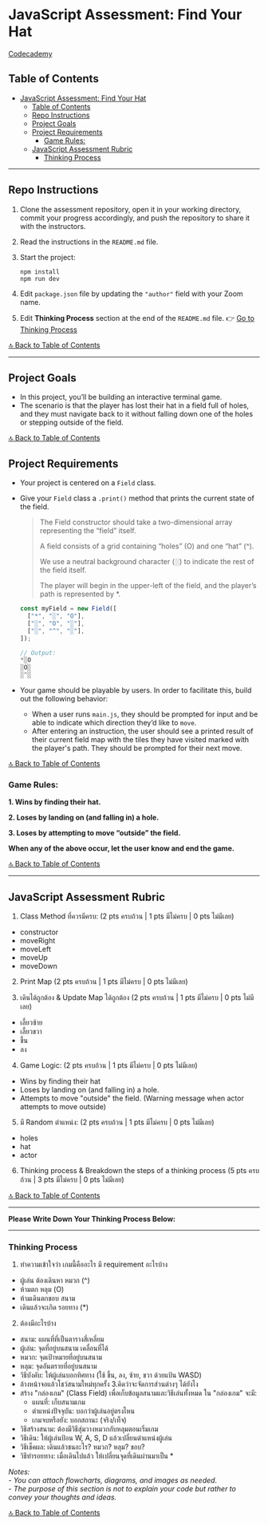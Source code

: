 # JavaScript Assessment: Find Your Hat

[Codecademy](https://www.codecademy.com/projects/practice/find-your-hat)

## Table of Contents

- [JavaScript Assessment: Find Your Hat](#javascript-assessment-find-your-hat)
  - [Table of Contents](#table-of-contents)
  - [Repo Instructions](#repo-instructions)
  - [Project Goals](#project-goals)
  - [Project Requirements](#project-requirements)
    - [Game Rules:](#game-rules)
  - [JavaScript Assessment Rubric](#javascript-assessment-rubric)
    - [Thinking Process](#thinking-process)

---

## Repo Instructions

1. Clone the assessment repository, open it in your working directory, commit your progress accordingly, and push the repository to share it with the instructors.
2. Read the instructions in the `README.md` file.
3. Start the project:

   ```terminal
   npm install
   npm run dev
   ```

4. Edit `package.json` file by updating the `"author"` field with your Zoom name.
5. Edit **Thinking Process** section at the end of the `README.md` file. 👉 [Go to Thinking Process](#thinking-process)

[🔝 Back to Table of Contents](#table-of-contents)

---

## Project Goals

- In this project, you’ll be building an interactive terminal game.
- The scenario is that the player has lost their hat in a field full of holes, and they must navigate back to it without falling down one of the holes or stepping outside of the field.

[🔝 Back to Table of Contents](#table-of-contents)

## Project Requirements

- Your project is centered on a `Field` class.
- Give your `Field` class a `.print()` method that prints the current state of the field.

  > The Field constructor should take a two-dimensional array representing the “field” itself.
  >
  > A field consists of a grid containing “holes” (O) and one “hat” (^).
  >
  > We use a neutral background character (░) to indicate the rest of the field itself.
  >
  > The player will begin in the upper-left of the field, and the player’s path is represented by \*.

  ```js
  const myField = new Field([
  	["*", "░", "O"],
  	["░", "O", "░"],
  	["░", "^", "░"],
  ]);

  // Output:
  *░O
  ░O░
  ░^░

  ```

- Your game should be playable by users. In order to facilitate this, build out the following behavior:

  - When a user runs `main.js`, they should be prompted for input and be able to indicate which direction they’d like to `move`.
  - After entering an instruction, the user should see a printed result of their current field map with the tiles they have visited marked with the player's path. They should be prompted for their next move.

[🔝 Back to Table of Contents](#table-of-contents)

### Game Rules:

**1. Wins by finding their hat.**

**2. Loses by landing on (and falling in) a hole.**

**3. Loses by attempting to move “outside” the field.**

**When any of the above occur, let the user know and end the game.**

[🔝 Back to Table of Contents](#table-of-contents)

---

## JavaScript Assessment Rubric

1. Class Method ที่ควรมีครบ: (2 pts ครบถ้วน | 1 pts มีไม่ครบ | 0 pts ไม่มีเลย)

- constructor
- moveRight
- moveLeft
- moveUp
- moveDown

2. Print Map (2 pts ครบถ้วน | 1 pts มีไม่ครบ | 0 pts ไม่มีเลย)

3. เดินได้ถูกต้อง & Update Map ได้ถูกต้อง (2 pts ครบถ้วน | 1 pts มีไม่ครบ | 0 pts ไม่มีเลย)

- เลี้ยวซ้าย
- เลี้ยวขวา
- ขึ้น
- ลง

4. Game Logic: (2 pts ครบถ้วน | 1 pts มีไม่ครบ | 0 pts ไม่มีเลย)

- Wins by finding their hat
- Loses by landing on (and falling in) a hole.
- Attempts to move "outside" the field. (Warning message when actor attempts to move outside)

5. มี Random ตำแหน่ง: (2 pts ครบถ้วน | 1 pts มีไม่ครบ | 0 pts ไม่มีเลย)

- holes
- hat
- actor

6. Thinking process & Breakdown the steps of a thinking process (5 pts ครบถ้วน | 3 pts มีไม่ครบ | 0 pts ไม่มีเลย)

[🔝 Back to Table of Contents](#table-of-contents)

---

**Please Write Down Your Thinking Process Below:**

---

### Thinking Process

1. ทำความเข้าใจว่า เกมนี้คืออะไร มี requirement อะไรบ้าง 
- ผู้เล่น ต้องเดินหา หมวก (^)
- ห้ามตก หลุม (O)
- ห้ามเดินตกขอบ สนาม
- เดินแล้วจะเกิด รอยทาง (*)
2. ต้องมีอะไรบ้าง 
- สนาม: แผนที่ที่เป็นตารางสี่เหลี่ยม
- ผู้เล่น: จุดที่อยู่บนสนาม เคลื่อนที่ได้
- หมวก: จุดเป้าหมายที่อยู่บนสนาม
- หลุม: จุดอันตรายที่อยู่บนสนาม
- วิธีบังคับ: ให้ผู้เล่นบอกทิศทาง (ใช้ ขึ้น, ลง, ซ้าย, ขวา ด้วยแป้น WASD)
- ล้างหน้าจอแล้วโชว์สนามใหม่ทุกครั้ง
3.คิดว่าจะจัดการส่วนต่างๆ ได้ยังไง
- สร้าง "กล่องเกม" (Class Field) เพื่อเก็บข้อมูลสนามและวิธีเล่นทั้งหมด ใน "กล่องเกม" จะมี:
   - แผนที่: เก็บสนามเกม
   - ตำแหน่งปัจจุบัน: บอกว่าผู้เล่นอยู่ตรงไหน
   - เกมจบหรือยัง: บอกสถานะ (จริง/เท็จ)
- วิธีสร้างสนาม: ต้องมีวิธีสุ่มวางหมวกกับหลุมตอนเริ่มเกม
- วิธีเดิน: ให้ผู้เล่นป้อน W, A, S, D แล้วเปลี่ยนตำแหน่งผู้เล่น
- วิธีเช็คผล: เดินแล้วชนอะไร? หมวก? หลุม? ขอบ?
- วิธีทำรอยทาง: เมื่อเดินไปแล้ว ให้เปลี่ยนจุดที่เดินผ่านมาเป็น *

_Notes:_<br>
_- You can attach flowcharts, diagrams, and images as needed._<br>
_- The purpose of this section is not to explain your code but rather to convey your thoughts and ideas._

[🔝 Back to Table of Contents](#table-of-contents)
